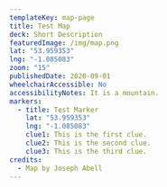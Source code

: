```yaml
---
templateKey: map-page
title: Test Map
deck: Short Description
featuredImage: /img/map.png
lat: "53.959353"
lng: "-1.085083"
zoom: "15"
publishedDate: 2020-09-01
wheelchairAccessible: No
accessibilityNotes: It is a mountain.
markers:
  - title: Test Marker
    lat: "53.959353"
    lng: "-1.085083"
    clue1: This is the first clue.
    clue2: This is the second clue.
    clue3: This is the third clue.
credits:
  - Map by Joseph Abell
---
```

